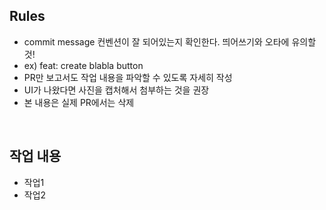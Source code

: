 ## Rules
* commit message 컨벤션이 잘 되어있는지 확인한다. 띄어쓰기와 오타에 유의할 것!
* ex) feat: create blabla button
* PR만 보고서도 작업 내용을 파악할 수 있도록 자세히 작성
* UI가 나왔다면 사진을 캡처해서 첨부하는 것을 권장
* 본 내용은 실제 PR에서는 삭제

<br>

## 작업 내용

* 작업1
* 작업2
